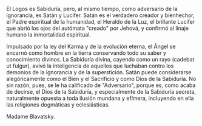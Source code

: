 
El Logos es Sabiduría, pero, al mismo tiempo, como adversario de la ignorancia,
es Satán y Lucifer. Satán es el verdadero creador y bienhechor, el Padre espiritual
de la humanidad, el Heraldo de la Luz, el brillante Lucifer que abrió los ojos del
autómata "creado" por Jehová, y confirmó al linaje humano la inmortalidad espiritual.

Impulsado por la ley del Karma y de la evolución eterna, el Ángel se encarnó como
hombre en la tierra conservando todo su saber y conocimiento divinos. La Sabiduría
divina, cayendo como un rayo (cadebat ut fulgur), avivó la inteligencia de aquellos
que luchaban contra los demonios de la ignorancia y de la superstición. Satán puede
considerarse alegóricamente como el Bien y el Sacrificio y como Dios de la Sabiduría.
No sin razón, pues, se le ha calificado de "Adversario", porque es, como acaba de
decirse, el Dios de la Sabiduría, y especialmente de la Sabiduría secreta, naturalmente
opuesta a toda ilusión mundana y efímera, incluyendo en ella las religiones dogmáticas
y eclesiásticas.

Madame Blavatsky.
